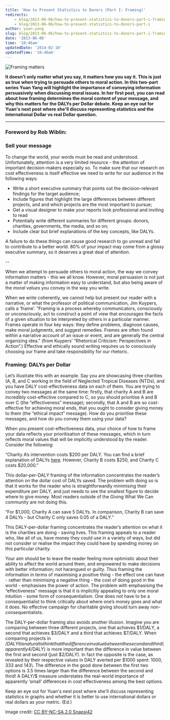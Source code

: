 ```yaml
---
title: 'How to Present Statistics to Donors (Part I: Framing)'
redirects:
    - blog/2013-06-06/how-to-present-statistics-to-donors-part-i-framing
    - blog/2013-06-06/how-to-present-statistics-to-donors-part-i
author: yuan-yang
slug: blog/2013-06-06/how-to-present-statistics-to-donors-part-i-framing
date: '2013-06-06'
time: '10:46am'
updatedDate: '2014-02-10'
updatedTime: '10:46am'
---
```

![](http://farm4.staticflickr.com/3246/2845887309_2812397194_n.jpg "Framing matters")

**It doesn't only matter what you say, it matters how you say it. This is just as true when trying to persuade others to moral action. In this two-part series Yuan Yang will highlight the importance of conveying information persuasively when discussing moral issues. In her first post, you can read about how framing determines the moral content of your message, and why this matters for the DALYs per Dollar debate. Keep an eye out for Yuan's next post where she'll discuss representing statistics and the international Dollar vs real Dollar question.**

---

### Foreword by Rob Wiblin:

### Sell your message

To change the world, your words must be read and understood. Unfortunately, attention is a very limited resource - the attention of important decision-makers especially so. To make sure that our research on cost effectiveness is itself effective we need to write for our audience in the following ways:

*   Write a short executive summary that points out the decision-relevant findings for the target audience;
*   Include figures that highlight the large differences between different projects, and and which projects are the most important to pursue;
*   Get a visual designer to make your reports look professional and inviting to read
*   Potentially write different summaries for different groups: donors, charities, governments, the media, and so on;
*   Include clear but brief explanations of the key concepts, like DALYs.

A failure to do these things can cause good research to go unread and fail to contribute to a better world. 80% of your impact may come from a glossy executive summary, so it deserves a great deal of attention.

--

When we attempt to persuade others to moral action, the way we convey information matters - this we all know. However, moral persuasion is not just a matter of making information easy to understand, but also being aware of the _moral values_ you convey in the way you write.

When we write coherently, we cannot help but present our reader with a narrative, or what the professor of political communication, Jim Kuypers, calls a ‘frame’. "Framing is a process whereby communicators, consciously or unconsciously, act to construct a point of view that encourages the facts of a given situation to be interpreted by others in a particular manner. Frames operate in four key ways: they define problems, diagnose causes, make moral judgments, and suggest remedies. Frames are often found within a narrative account of an issue or event, and are generally the central organizing idea." (from Kuypers’ “Rhetorical Criticism: Perspectives in Action”.) Effective and ethically sound writing requires us to consciously choosing our frame and take responsibility for our rhetoric.

### Framing: DALYs per Dollar

Let’s illustrate this with an example. Say you are showcasing three charities (A, B, and C working in the field of Neglected Tropical Diseases (NTDs), and you have DALY cost-effectiveness data on each of them. You are trying to convey two messages at the same time: firstly, that charity A and B are incredibly cost-effective compared to C, so you should prioritise A and B over C (the “effectiveness” message); secondly, that A and B are so cost-effective for achieving moral ends, that you ought to consider giving money to them (the “ethical impact” message). How do you prioritise these messages, and how do you convey them using your data?

When you present cost-effectiveness data, your choice of how to frame your data reflects your prioritisation of these messages, which in turn reflects moral values that will be implicitly understood by the reader. Consider the following:

“Charity A’s intervention costs $200 per DALY. You can find a brief explanation of DALYs [here](http://www.givingwhatwecan.org/where-to-give/key-terms). However, Charity B costs $250, and Charity C costs $20,000.”

This dollar-per-DALY framing of the information concentrates the reader’s attention on the dollar cost of DALYs saved. The problem with doing so is that it works for the reader who is straightforwardly minimising their expenditure per DALY, and just needs to see the smallest figure to decide where to give money. Most readers outside of the Giving What We Can community are not doing this.

“For $1,000, Charity A can save 5 DALYs. In comparison, Charity B can save 4 DALYs - but Charity C only saves 0.05 of a DALY.”

This DALY-per-dollar framing concentrates the reader’s attention on what it is the charities are doing - saving lives. This framing appeals to a reader who, like all of us, have money they could use in a variety of ways, but did not consider or realise the impact they could have by spending money on this particular charity.

Your aim should be to leave the reader feeling more optimistic about their ability to affect the world around them, and empowered to make decisions with better information; not harangued or guilty. Thus framing the information in terms of maximising a positive thing - the effect one can have - rather than minimising a negative thing - the cost of doing good in the world - emphasises the power of action. The problem with emphasising the “effectiveness” message is that it is implicitly appealing to only one moral intuition - some form of consequentialism. One does not have to be a consequentialist to think critically about where one’s money goes and what it does. No effective campaign for charitable giving should turn away non-consequentialists.

The DALY-per-dollar framing also avoids another illusion. Imagine you are comparing between three different projects, one that achieves $1/DALY, a second that achieves $3/DALY and a third that achieves $7/DALY. When comparing projects in $/DALY it is natural to think that the difference in value between the second and third (apparently  $4/DALY) is more important than the difference in value between the first and second (just $2/DALY). In fact the opposite is the case, as revealed by their respective values in DALY averted per $1000 spent: 1000, 333 and 143\. The difference in the good done between the first two options is 3.5 times larger than the difference between the second and third! A DALY/$ measure understates the real-world importance of apparently ‘small’ differences in cost effectiveness among the best options.

Keep an eye out for Yuan's next post where she'll discuss representing statistics in graphs and whether it is better to use international dollars or real dollars as your metric. (Ed.)

Image credit: [CC BY-NC-SA 2.0 Snapsi42](http://www.flickr.com/photos/snapsi42/2845887309)